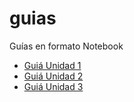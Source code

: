 # guias
Guías en formato Notebook

- [Guiá Unidad 1](Guia_U1.ipynb)
- [Guiá Unidad 2](Guia_U2.ipynb)
- [Guiá Unidad 3](Guia_U3.ipynb)

